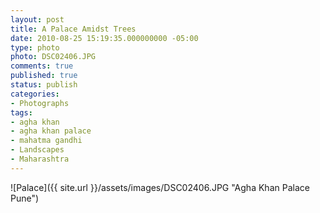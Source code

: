 ```yaml
---
layout: post
title: A Palace Amidst Trees
date: 2010-08-25 15:19:35.000000000 -05:00
type: photo
photo: DSC02406.JPG
comments: true
published: true
status: publish
categories:
- Photographs
tags:
- agha khan
- agha khan palace
- mahatma gandhi
- Landscapes
- Maharashtra
---
```

![Palace]({{ site.url }}/assets/images/DSC02406.JPG "Agha Khan Palace Pune")